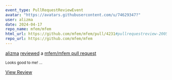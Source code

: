 ```yaml
---
event_type: PullRequestReviewEvent
avatar: "https://avatars.githubusercontent.com/u/74629347?"
user: alizma
date: 2024-04-17
repo_name: mfem/mfem
html_url: https://github.com/mfem/mfem/pull/4231#pullrequestreview-2005380023
repo_url: https://github.com/mfem/mfem
---
```


<a href='https://github.com/alizma' target='_blank'>alizma</a> <a href='https://github.com/mfem/mfem/pull/4231#pullrequestreview-2005380023' target='_blank'>reviewed</a> a <a href='https://github.com/mfem/mfem/pull/4231' target='_blank'>mfem/mfem pull request</a>

<small>Looks good to me! ...</small>

<a href='https://github.com/mfem/mfem/pull/4231#pullrequestreview-2005380023' target='_blank'>View Review</a>